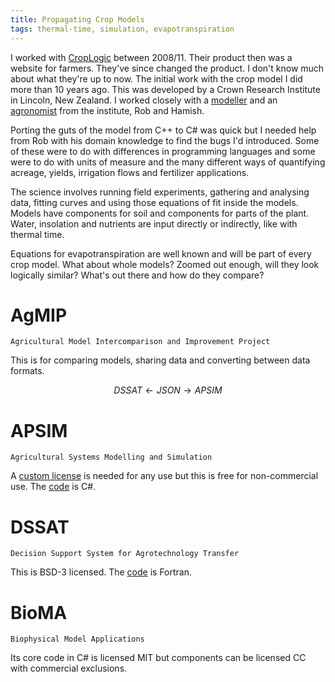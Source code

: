 ```yaml
---
title: Propagating Crop Models
tags: thermal-time, simulation, evapotranspiration
---
```

I worked with [CropLogic](/cv#croplogic) between 2008/11. Their product then
was a website for farmers. They've since changed the product. I don't know much
about what they're up to now. The initial work with the crop model I did more
than 10 years ago. This was developed by a Crown Research Institute in Lincoln,
New Zealand.  I worked closely with
a [modeller](https://www.researchgate.net/profile/Robert_Zyskowski) and an
[agronomist](https://www.researchgate.net/profile/Hamish_Brown) from the
institute, Rob and Hamish.

Porting the guts of the model from C++ to C# was quick but I needed help from
Rob with his domain knowledge to find the bugs I'd introduced.  Some of these
were to do with differences in programming languages and some were to do with
units of measure and the many different ways of quantifying acreage, yields,
irrigation flows and fertilizer applications.

The science involves running field experiments, gathering and analysing data,
fitting curves and using those equations of fit inside the models. Models have
components for soil and components for parts of the plant. Water, insolation
and nutrients are input directly or indirectly, like with thermal time.

Equations for evapotranspiration are well known and will be part of every crop
model. What about whole models? Zoomed out enough, will they look logically
similar? What's out there and how do they compare?

# AgMIP

    Agricultural Model Intercomparison and Improvement Project

This is for comparing models, sharing data and converting between data formats.

$$DSSAT \leftarrow JSON \rightarrow APSIM$$

# APSIM

    Agricultural Systems Modelling and Simulation

A [custom
license](https://github.com/APSIMInitiative/ApsimX/blob/master/LICENSE.md) is
needed for any use but this is free for non-commercial use. The
[code](https://github.com/APSIMInitiative/ApsimX) is C#.

# DSSAT

    Decision Support System for Agrotechnology Transfer

This is BSD-3 licensed. The [code](https://github.com/DSSAT/dssat-csm-os) is Fortran.

# BioMA

    Biophysical Model Applications

Its core code in C# is licensed MIT but components can be licensed CC with
commercial exclusions.
